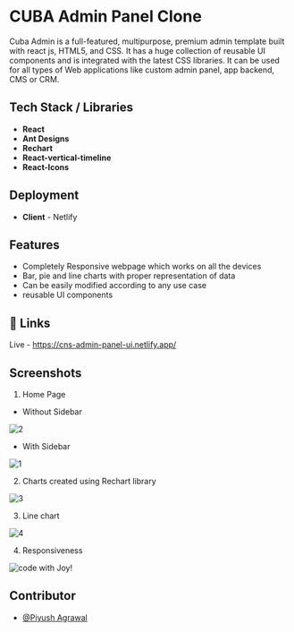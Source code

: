 # CUBA Admin Panel Clone

Cuba Admin is a full-featured, multipurpose, premium admin template built with react js, HTML5, and CSS. It has a huge collection of reusable UI components and is integrated with the latest CSS libraries. It can be used for all types of Web applications like custom admin panel, app backend, CMS or CRM.

## Tech Stack / Libraries
- **React**
- **Ant Designs**
- **Rechart**
- **React-vertical-timeline**
- **React-Icons**

## Deployment
- **Client**  - Netlify

## Features

- Completely Responsive webpage which works on all the devices
- Bar, pie and line charts with proper representation of data
- Can be easily modified according to any use case
- reusable UI components


## 🔗 Links

Live - https://cns-admin-panel-ui.netlify.app/

## Screenshots

1. Home Page

- Without Sidebar

![2](https://github.com/piyush-agrawal6/CNS-Admin-Panel/assets/100460788/90ac92b6-13da-4384-a801-b5b29c484b4b)

- With Sidebar

![1](https://github.com/piyush-agrawal6/CNS-Admin-Panel/assets/100460788/1420c55f-90c2-4c34-a58b-80327947d29d)


2. Charts created using Rechart library

 ![3](https://github.com/piyush-agrawal6/CNS-Admin-Panel/assets/100460788/30d7dc35-0c3b-4fa2-949d-2f41e7ea24a0)

3. Line chart

![4](https://github.com/piyush-agrawal6/CNS-Admin-Panel/assets/100460788/bbfdbf6e-6d1a-4331-a826-53ef2d5d1455)

4. Responsiveness

![code with Joy!](https://github.com/piyush-agrawal6/CNS-Admin-Panel/assets/100460788/a07829e1-a866-45bf-91ef-8cb7e7bd5f21)


##  Contributor

- [@Piyush Agrawal](https://github.com/piyush-agrawal6)
